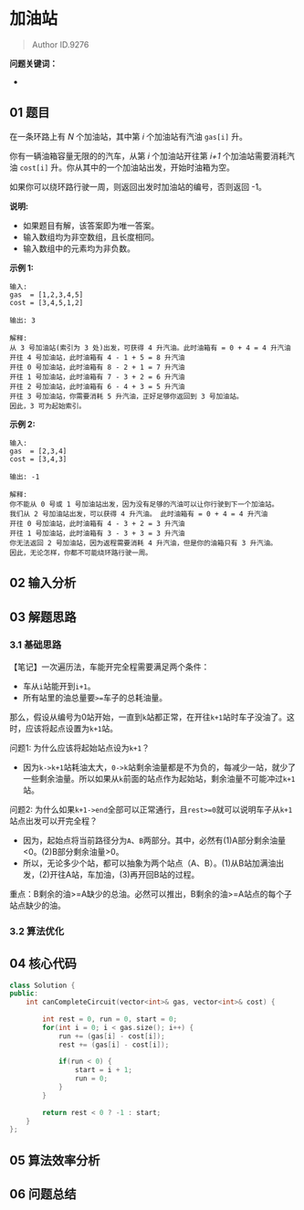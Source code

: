 # 加油站
> Author ID.9276 

**问题关键词：**

- 

## 01 题目

在一条环路上有 *N* 个加油站，其中第 *i* 个加油站有汽油 `gas[i]` 升。

你有一辆油箱容量无限的的汽车，从第 *i* 个加油站开往第 *i+1* 个加油站需要消耗汽油 `cost[i]` 升。你从其中的一个加油站出发，开始时油箱为空。

如果你可以绕环路行驶一周，则返回出发时加油站的编号，否则返回 -1。

**说明:** 

- 如果题目有解，该答案即为唯一答案。
- 输入数组均为非空数组，且长度相同。
- 输入数组中的元素均为非负数。

**示例 1:**

```
输入: 
gas  = [1,2,3,4,5]
cost = [3,4,5,1,2]

输出: 3

解释:
从 3 号加油站(索引为 3 处)出发，可获得 4 升汽油。此时油箱有 = 0 + 4 = 4 升汽油
开往 4 号加油站，此时油箱有 4 - 1 + 5 = 8 升汽油
开往 0 号加油站，此时油箱有 8 - 2 + 1 = 7 升汽油
开往 1 号加油站，此时油箱有 7 - 3 + 2 = 6 升汽油
开往 2 号加油站，此时油箱有 6 - 4 + 3 = 5 升汽油
开往 3 号加油站，你需要消耗 5 升汽油，正好足够你返回到 3 号加油站。
因此，3 可为起始索引。
```

**示例 2:**

```
输入: 
gas  = [2,3,4]
cost = [3,4,3]

输出: -1

解释:
你不能从 0 号或 1 号加油站出发，因为没有足够的汽油可以让你行驶到下一个加油站。
我们从 2 号加油站出发，可以获得 4 升汽油。 此时油箱有 = 0 + 4 = 4 升汽油
开往 0 号加油站，此时油箱有 4 - 3 + 2 = 3 升汽油
开往 1 号加油站，此时油箱有 3 - 3 + 3 = 3 升汽油
你无法返回 2 号加油站，因为返程需要消耗 4 升汽油，但是你的油箱只有 3 升汽油。
因此，无论怎样，你都不可能绕环路行驶一周。
```

## 02 输入分析



## 03 解题思路

### 3.1 基础思路

【笔记】一次遍历法，车能开完全程需要满足两个条件：

- 车从`i`站能开到`i+1`。
- 所有站里的油总量要`>=`车子的总耗油量。

那么，假设从编号为0站开始，一直到`k`站都正常，在开往`k+1`站时车子没油了。这时，应该将起点设置为`k+1`站。

问题1: 为什么应该将起始站点设为`k+1`？

- 因为`k->k+1`站耗油太大，`0->k`站剩余油量都是不为负的，每减少一站，就少了一些剩余油量。所以如果从`k`前面的站点作为起始站，剩余油量不可能冲过`k+1`站。

问题2: 为什么如果`k+1->end`全部可以正常通行，且`rest>=0`就可以说明车子从`k+1`站点出发可以开完全程？

- 因为，起始点将当前路径分为`A`、`B`两部分。其中，必然有(1)A部分剩余油量<0。(2)B部分剩余油量>0。
- 所以，无论多少个站，都可以抽象为两个站点（A、B）。(1)从B站加满油出发，(2)开往A站，车加油，(3)再开回B站的过程。

重点：B剩余的油>=A缺少的总油。必然可以推出，B剩余的油>=A站点的每个子站点缺少的油。

### 3.2 算法优化



## 04 核心代码

```c++
class Solution {
public:
    int canCompleteCircuit(vector<int>& gas, vector<int>& cost) {
        
        int rest = 0, run = 0, start = 0;
        for(int i = 0; i < gas.size(); i++) {
            run += (gas[i] - cost[i]);
            rest += (gas[i] - cost[i]);
            
            if(run < 0) {
                start = i + 1;
                run = 0;
            }
        }
        
        return rest < 0 ? -1 : start;
    }
};
```



## 05 算法效率分析



## 06 问题总结

